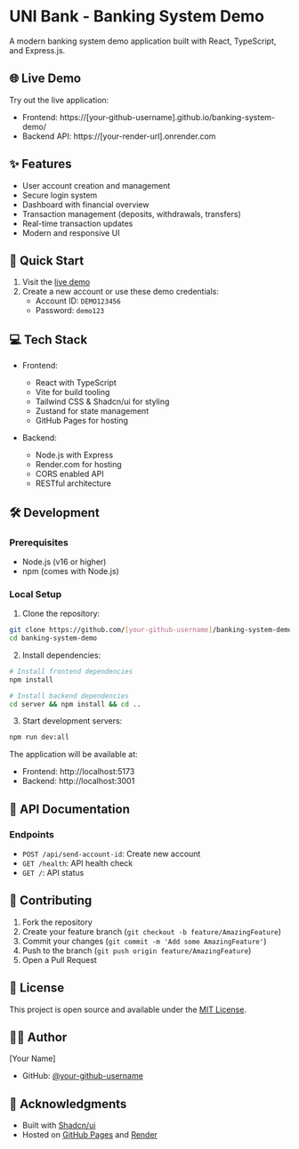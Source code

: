 # UNI Bank - Banking System Demo

A modern banking system demo application built with React, TypeScript, and Express.js.

## 🌐 Live Demo

Try out the live application:
- Frontend: https://[your-github-username].github.io/banking-system-demo/
- Backend API: https://[your-render-url].onrender.com

## ✨ Features

- User account creation and management
- Secure login system
- Dashboard with financial overview
- Transaction management (deposits, withdrawals, transfers)
- Real-time transaction updates
- Modern and responsive UI

## 🚀 Quick Start

1. Visit the [live demo](https://[your-github-username].github.io/banking-system-demo/)
2. Create a new account or use these demo credentials:
   - Account ID: `DEMO123456`
   - Password: `demo123`

## 💻 Tech Stack

- Frontend:
  - React with TypeScript
  - Vite for build tooling
  - Tailwind CSS & Shadcn/ui for styling
  - Zustand for state management
  - GitHub Pages for hosting

- Backend:
  - Node.js with Express
  - Render.com for hosting
  - CORS enabled API
  - RESTful architecture

## 🛠️ Development

### Prerequisites

- Node.js (v16 or higher)
- npm (comes with Node.js)

### Local Setup

1. Clone the repository:
```bash
git clone https://github.com/[your-github-username]/banking-system-demo.git
cd banking-system-demo
```

2. Install dependencies:
```bash
# Install frontend dependencies
npm install

# Install backend dependencies
cd server && npm install && cd ..
```

3. Start development servers:
```bash
npm run dev:all
```

The application will be available at:
- Frontend: http://localhost:5173
- Backend: http://localhost:3001

## 📝 API Documentation

### Endpoints

- `POST /api/send-account-id`: Create new account
- `GET /health`: API health check
- `GET /`: API status

## 🤝 Contributing

1. Fork the repository
2. Create your feature branch (`git checkout -b feature/AmazingFeature`)
3. Commit your changes (`git commit -m 'Add some AmazingFeature'`)
4. Push to the branch (`git push origin feature/AmazingFeature`)
5. Open a Pull Request

## 📄 License

This project is open source and available under the [MIT License](LICENSE).

## 👨‍💻 Author

[Your Name]
- GitHub: [@your-github-username](https://github.com/[your-github-username])

## 🙏 Acknowledgments

- Built with [Shadcn/ui](https://ui.shadcn.com/)
- Hosted on [GitHub Pages](https://pages.github.com/) and [Render](https://render.com/)
